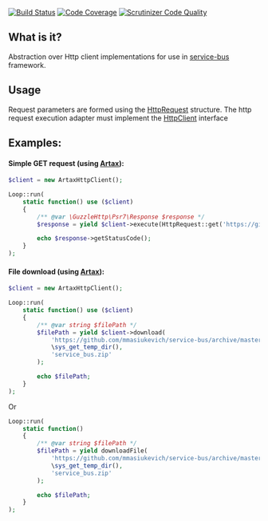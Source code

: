 [![Build Status](https://travis-ci.org/php-service-bus/http-client.svg?branch=master)](https://travis-ci.org/php-service-bus/http-client)
[![Code Coverage](https://scrutinizer-ci.com/g/php-service-bus/http-client/badges/coverage.png?b=master)](https://scrutinizer-ci.com/g/php-service-bus/http-client/?branch=master)
[![Scrutinizer Code Quality](https://scrutinizer-ci.com/g/php-service-bus/http-client/badges/quality-score.png?b=master)](https://scrutinizer-ci.com/g/php-service-bus/http-client/?branch=master)

## What is it?

Abstraction over Http client implementations for use in [service-bus](https://github.com/php-service-bus/service-bus) framework.

## Usage

Request parameters are formed using the [HttpRequest](https://github.com/php-service-bus/http-client/blob/master/src/HttpRequest.php) structure. The http request execution adapter must implement the [HttpClient](https://github.com/php-service-bus/http-client/blob/master/src/HttpClient.php) interface

## Examples:

#### Simple GET request (using [Artax](https://github.com/amphp/artax)):
```php
$client = new ArtaxHttpClient();

Loop::run(
    static function() use ($client)
    {
        /** @var \GuzzleHttp\Psr7\Response $response */
        $response = yield $client->execute(HttpRequest::get('https://github.com/php-service-bus/'));

        echo $response->getStatusCode();
    }
);
```

#### File download (using [Artax](https://github.com/amphp/artax)):

```php
$client = new ArtaxHttpClient();

Loop::run(
    static function() use ($client)
    {
        /** @var string $filePath */
        $filePath = yield $client->download(
            'https://github.com/mmasiukevich/service-bus/archive/master.zip',
            \sys_get_temp_dir(),
            'service_bus.zip'
        );

        echo $filePath;
    }
);
```
Or
```php
Loop::run(
    static function()
    {
        /** @var string $filePath */
        $filePath = yield downloadFile(
            'https://github.com/mmasiukevich/service-bus/archive/master.zip',
            \sys_get_temp_dir(),
            'service_bus.zip'
        );

        echo $filePath;
    }
);
```

